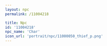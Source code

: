 ```yaml
---
layout: npc
permalink: /11004218

title: Npc
id: '11004218'
npc_name: 'Char'
icon_url: 'portrait/npc/11000050_thief_p.png'
---
```

